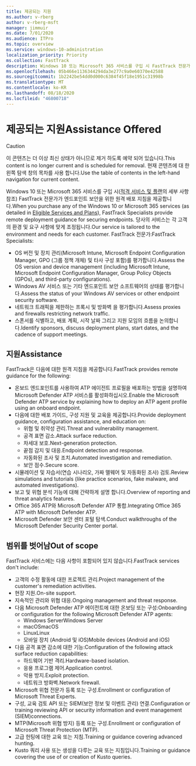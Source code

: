 ```yaml
---
title: 제공되는 지원
ms.author: v-rberg
author: v-rberg-msft
manager: jimmuir
ms.date: 7/01/2020
ms.audience: ITPro
ms.topic: overview
ms.service: windows-10-administration
localization_priority: Priority
ms.collection: FastTrack
description: Windows 10 또는 Microsoft 365 서비스를 구입 시 FastTrack 전문가가 엔드포인트 보안을 위한 원격 배포 지침을 제공합니다. 당사의 서비스는 각 고객의 환경 및 요구 사항에 맞게 조정됩니다.
ms.openlocfilehash: 05b466e1136344294da3e277c9a0e60370e42588
ms.sourcegitcommit: 1b2242be54dd0d000c6384f45f18e1951c31998b
ms.translationtype: MT
ms.contentlocale: ko-KR
ms.lasthandoff: 08/18/2020
ms.locfileid: "46800718"
---
```

# <a name="assistance-offered"></a><span data-ttu-id="5eca6-104">제공되는 지원</span><span class="sxs-lookup"><span data-stu-id="5eca6-104">Assistance Offered</span></span>  

> [!CAUTION]
> <span data-ttu-id="5eca6-105">이 콘텐츠는 더 이상 최신 상태가 아니므로 제거 하도록 예약 되어 있습니다.</span><span class="sxs-lookup"><span data-stu-id="5eca6-105">This content is no longer current and is scheduled for removal.</span></span> <span data-ttu-id="5eca6-106">현재 콘텐츠에 대 한 왼쪽 탐색 창의 목차를 사용 합니다.</span><span class="sxs-lookup"><span data-stu-id="5eca6-106">Use the table of contents in the left-hand navigation for current content.</span></span>

<span data-ttu-id="5eca6-107">Windows 10 또는 Microsoft 365 서비스를 구입 시([적격 서비스 및 플랜](M365-eligible-services-and-plans.md)의 세부 사항 참조) FastTrack 전문가가 엔드포인트 보안을 위한 원격 배포 지침을 제공합니다.</span><span class="sxs-lookup"><span data-stu-id="5eca6-107">When you purchase any of the Windows 10 or Microsoft 365 services (as detailed in [Eligible Services and Plans](M365-eligible-services-and-plans.md)), FastTrack Specialists provide remote deployment guidance for securing endpoints.</span></span> <span data-ttu-id="5eca6-108">당사의 서비스는 각 고객의 환경 및 요구 사항에 맞게 조정됩니다.</span><span class="sxs-lookup"><span data-stu-id="5eca6-108">Our service is tailored to the environment and needs for each customer.</span></span> <span data-ttu-id="5eca6-109">FastTrack 전문가:</span><span class="sxs-lookup"><span data-stu-id="5eca6-109">FastTrack Specialists:</span></span>
- <span data-ttu-id="5eca6-110">OS 버전 및 장치 관리(Microsoft Intune, Microsoft Endpoint Configuration Manager, GPO (그룹 정책 개체) 및 타사 구성 포함)를 평가합니다.</span><span class="sxs-lookup"><span data-stu-id="5eca6-110">Assess the OS version and device management (including Microsoft Intune, Microsoft Endpoint Configuration Manager, Group Policy Objects (GPOs), and third-party configurations).</span></span>
- <span data-ttu-id="5eca6-111">Windows AV 서비스 또는 기타 엔드포인트 보안 소프트웨어의 상태를 평가합니다.</span><span class="sxs-lookup"><span data-stu-id="5eca6-111">Assess the status of your Windows AV services or other endpoint security software.</span></span>
- <span data-ttu-id="5eca6-112">네트워크 트래픽을 제한하는 프록시 및 방화벽 을 평가합니다.</span><span class="sxs-lookup"><span data-stu-id="5eca6-112">Assess proxies and firewalls restricting network traffic.</span></span>
- <span data-ttu-id="5eca6-113">스폰서를 식별하고, 배포 계획, 시작 날짜 그리고 지원 모임의 흐름을 논의합니다.</span><span class="sxs-lookup"><span data-stu-id="5eca6-113">Identify sponsors, discuss deployment plans, start dates, and the cadence of support meetings.</span></span>

## <a name="assistance"></a><span data-ttu-id="5eca6-114">지원</span><span class="sxs-lookup"><span data-stu-id="5eca6-114">Assistance</span></span>

<span data-ttu-id="5eca6-115">FastTrack은 다음에 대한 원격 지침을 제공합니다.</span><span class="sxs-lookup"><span data-stu-id="5eca6-115">FastTrack provides remote guidance for the following:</span></span>
- <span data-ttu-id="5eca6-116">온보드 엔드포인트를 사용하여 ATP 에이전트 프로필을 배포하는 방법을 설명하여 Microsoft Defender ATP 서비스를 활성화하십시오.</span><span class="sxs-lookup"><span data-stu-id="5eca6-116">Enable the Microsoft Defender ATP service by explaining how to deploy an ATP agent profile using an onboard endpoint.</span></span>
- <span data-ttu-id="5eca6-117">다음에 대한 배포 가이드, 구성 지원 및 교육을 제공합니다.</span><span class="sxs-lookup"><span data-stu-id="5eca6-117">Provide deployment guidance, configuration assistance, and education on:</span></span>
    - <span data-ttu-id="5eca6-118">위협 및 취약성 관리.</span><span class="sxs-lookup"><span data-stu-id="5eca6-118">Threat and vulnerability management.</span></span>
    - <span data-ttu-id="5eca6-119">공격 표면 감소.</span><span class="sxs-lookup"><span data-stu-id="5eca6-119">Attack surface reduction.</span></span>
    - <span data-ttu-id="5eca6-120">차세대 보호.</span><span class="sxs-lookup"><span data-stu-id="5eca6-120">Next-generation protection.</span></span>
    - <span data-ttu-id="5eca6-121">끝점 감지 및 대응.</span><span class="sxs-lookup"><span data-stu-id="5eca6-121">Endpoint detection and response.</span></span>
    - <span data-ttu-id="5eca6-122">자동화된 조사 및 조치.</span><span class="sxs-lookup"><span data-stu-id="5eca6-122">Automated investigation and remediation.</span></span>
    - <span data-ttu-id="5eca6-123">보안 점수.</span><span class="sxs-lookup"><span data-stu-id="5eca6-123">Secure score.</span></span>
- <span data-ttu-id="5eca6-124">시뮬레이션 및 자습서(연습 시나리오, 가짜 맬웨어 및 자동화된 조사) 검토.</span><span class="sxs-lookup"><span data-stu-id="5eca6-124">Review simulations and tutorials (like practice scenarios, fake malware, and automated investigations).</span></span>
- <span data-ttu-id="5eca6-125">보고 및 위협 분석 기능에 대해 간략하게 설명 합니다.</span><span class="sxs-lookup"><span data-stu-id="5eca6-125">Overview of reporting and threat analytics features.</span></span>
- <span data-ttu-id="5eca6-126">Office 365 ATP와 Microsoft Defender ATP 통합.</span><span class="sxs-lookup"><span data-stu-id="5eca6-126">Integrating Office 365 ATP with Microsoft Defender ATP.</span></span>
- <span data-ttu-id="5eca6-127">Microsoft Defender 보안 센터 포털 탐색.</span><span class="sxs-lookup"><span data-stu-id="5eca6-127">Conduct walkthroughs of the Microsoft Defender Security Center portal.</span></span>

## <a name="out-of-scope"></a><span data-ttu-id="5eca6-128">범위를 벗어남</span><span class="sxs-lookup"><span data-stu-id="5eca6-128">Out of scope</span></span>

<span data-ttu-id="5eca6-129">FastTrack 서비스에는 다음 사항이 포함되어 있지 않습니다.</span><span class="sxs-lookup"><span data-stu-id="5eca6-129">FastTrack services don't include:</span></span>
- <span data-ttu-id="5eca6-130">고객의 수정 활동에 대한 프로젝트 관리.</span><span class="sxs-lookup"><span data-stu-id="5eca6-130">Project management of the customer's remediation activities.</span></span>
- <span data-ttu-id="5eca6-131">현장 지원.</span><span class="sxs-lookup"><span data-stu-id="5eca6-131">On-site support.</span></span>
- <span data-ttu-id="5eca6-132">지속적인 관리와 위협 대응.</span><span class="sxs-lookup"><span data-stu-id="5eca6-132">Ongoing management and threat response.</span></span>
- <span data-ttu-id="5eca6-133">다음 Microsoft Defender ATP 에이전트에 대한 온보딩 또는 구성:</span><span class="sxs-lookup"><span data-stu-id="5eca6-133">Onboarding or configuration for the following Microsoft Defender ATP agents:</span></span>
   - <span data-ttu-id="5eca6-134">Windows Server</span><span class="sxs-lookup"><span data-stu-id="5eca6-134">Windows Server</span></span>
   - <span data-ttu-id="5eca6-135">macOS</span><span class="sxs-lookup"><span data-stu-id="5eca6-135">macOS</span></span>
   - <span data-ttu-id="5eca6-136">Linux</span><span class="sxs-lookup"><span data-stu-id="5eca6-136">Linux</span></span>
   - <span data-ttu-id="5eca6-137">모바일 장치 (Android 및 iOS)</span><span class="sxs-lookup"><span data-stu-id="5eca6-137">Mobile devices (Android and iOS)</span></span>
- <span data-ttu-id="5eca6-138">다음 공격 표면 감소에 대한 기능:</span><span class="sxs-lookup"><span data-stu-id="5eca6-138">Configuration of the following attack surface reduction capabilities:</span></span>
    - <span data-ttu-id="5eca6-139">하드웨어 기반 격리.</span><span class="sxs-lookup"><span data-stu-id="5eca6-139">Hardware-based isolation.</span></span>
    - <span data-ttu-id="5eca6-140">응용 프로그램 제어.</span><span class="sxs-lookup"><span data-stu-id="5eca6-140">Application control.</span></span>
    - <span data-ttu-id="5eca6-141">악용 방지.</span><span class="sxs-lookup"><span data-stu-id="5eca6-141">Exploit protection.</span></span>
    - <span data-ttu-id="5eca6-142">네트워크 방화벽.</span><span class="sxs-lookup"><span data-stu-id="5eca6-142">Network firewall.</span></span>
- <span data-ttu-id="5eca6-143">Microsoft 위협 전문가 등록 또는 구성.</span><span class="sxs-lookup"><span data-stu-id="5eca6-143">Enrollment or configuration of Microsoft Threat Experts.</span></span>
- <span data-ttu-id="5eca6-144">구성, 교육 검토 API 또는 SIEM(보안 정보 및 이벤트 관리) 연결.</span><span class="sxs-lookup"><span data-stu-id="5eca6-144">Configuration or training reviewing API or security information and event management (SIEM)connections.</span></span>
- <span data-ttu-id="5eca6-145">MTP(Microsoft 위협 방지) 등록 또는 구성.</span><span class="sxs-lookup"><span data-stu-id="5eca6-145">Enrollment or configuration of Microsoft Threat Protection (MTP).</span></span>
- <span data-ttu-id="5eca6-146">고급 헌팅에 대한 교육 또는 지침.</span><span class="sxs-lookup"><span data-stu-id="5eca6-146">Training or guidance covering advanced hunting.</span></span>
- <span data-ttu-id="5eca6-147">Kusto 쿼리 사용 또는 생성을 다루는 교육 또는 지침입니다.</span><span class="sxs-lookup"><span data-stu-id="5eca6-147">Training or guidance covering the use of or creation of Kusto queries.</span></span>
